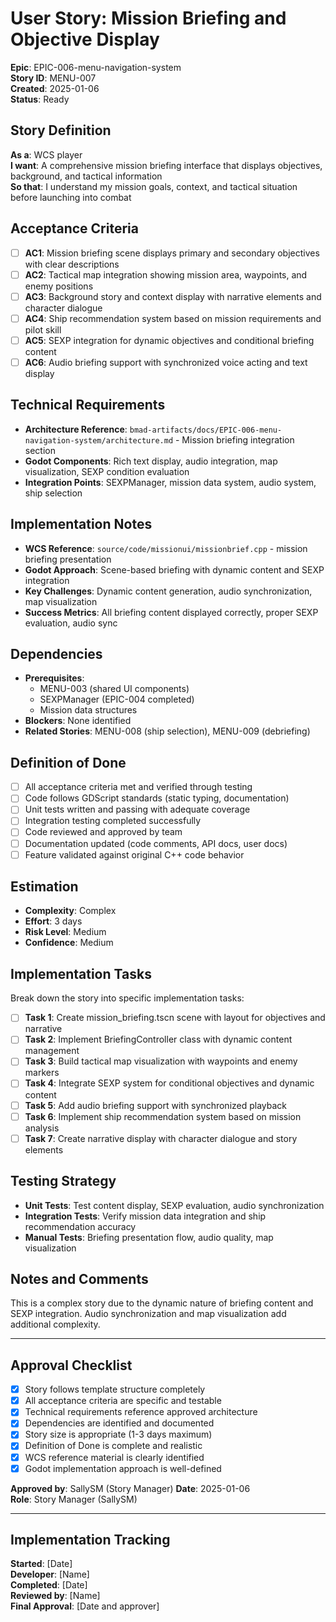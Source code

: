 # User Story: Mission Briefing and Objective Display

**Epic**: EPIC-006-menu-navigation-system  
**Story ID**: MENU-007  
**Created**: 2025-01-06  
**Status**: Ready

## Story Definition
**As a**: WCS player  
**I want**: A comprehensive mission briefing interface that displays objectives, background, and tactical information  
**So that**: I understand my mission goals, context, and tactical situation before launching into combat

## Acceptance Criteria
- [ ] **AC1**: Mission briefing scene displays primary and secondary objectives with clear descriptions
- [ ] **AC2**: Tactical map integration showing mission area, waypoints, and enemy positions
- [ ] **AC3**: Background story and context display with narrative elements and character dialogue
- [ ] **AC4**: Ship recommendation system based on mission requirements and pilot skill
- [ ] **AC5**: SEXP integration for dynamic objectives and conditional briefing content
- [ ] **AC6**: Audio briefing support with synchronized voice acting and text display

## Technical Requirements
- **Architecture Reference**: `bmad-artifacts/docs/EPIC-006-menu-navigation-system/architecture.md` - Mission briefing integration section
- **Godot Components**: Rich text display, audio integration, map visualization, SEXP condition evaluation
- **Integration Points**: SEXPManager, mission data system, audio system, ship selection

## Implementation Notes
- **WCS Reference**: `source/code/missionui/missionbrief.cpp` - mission briefing presentation
- **Godot Approach**: Scene-based briefing with dynamic content and SEXP integration
- **Key Challenges**: Dynamic content generation, audio synchronization, map visualization
- **Success Metrics**: All briefing content displayed correctly, proper SEXP evaluation, audio sync

## Dependencies
- **Prerequisites**: 
  - MENU-003 (shared UI components)
  - SEXPManager (EPIC-004 completed)
  - Mission data structures
- **Blockers**: None identified
- **Related Stories**: MENU-008 (ship selection), MENU-009 (debriefing)

## Definition of Done
- [ ] All acceptance criteria met and verified through testing
- [ ] Code follows GDScript standards (static typing, documentation)
- [ ] Unit tests written and passing with adequate coverage
- [ ] Integration testing completed successfully
- [ ] Code reviewed and approved by team
- [ ] Documentation updated (code comments, API docs, user docs)
- [ ] Feature validated against original C++ code behavior

## Estimation
- **Complexity**: Complex
- **Effort**: 3 days
- **Risk Level**: Medium
- **Confidence**: Medium

## Implementation Tasks
Break down the story into specific implementation tasks:
- [ ] **Task 1**: Create mission_briefing.tscn scene with layout for objectives and narrative
- [ ] **Task 2**: Implement BriefingController class with dynamic content management
- [ ] **Task 3**: Build tactical map visualization with waypoints and enemy markers
- [ ] **Task 4**: Integrate SEXP system for conditional objectives and dynamic content
- [ ] **Task 5**: Add audio briefing support with synchronized playback
- [ ] **Task 6**: Implement ship recommendation system based on mission analysis
- [ ] **Task 7**: Create narrative display with character dialogue and story elements

## Testing Strategy
- **Unit Tests**: Test content display, SEXP evaluation, audio synchronization
- **Integration Tests**: Verify mission data integration and ship recommendation accuracy
- **Manual Tests**: Briefing presentation flow, audio quality, map visualization

## Notes and Comments
This is a complex story due to the dynamic nature of briefing content and SEXP integration. Audio synchronization and map visualization add additional complexity.

---

## Approval Checklist
- [x] Story follows template structure completely
- [x] All acceptance criteria are specific and testable
- [x] Technical requirements reference approved architecture
- [x] Dependencies are identified and documented
- [x] Story size is appropriate (1-3 days maximum)
- [x] Definition of Done is complete and realistic
- [x] WCS reference material is clearly identified
- [x] Godot implementation approach is well-defined

**Approved by**: SallySM (Story Manager) **Date**: 2025-01-06  
**Role**: Story Manager (SallySM)

---

## Implementation Tracking
**Started**: [Date]  
**Developer**: [Name]  
**Completed**: [Date]  
**Reviewed by**: [Name]  
**Final Approval**: [Date and approver]